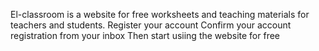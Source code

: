 El-classroom is a website for free worksheets and teaching materials for teachers and students.
Register your account
Confirm your account registration from your inbox
Then start usiing the website for free
